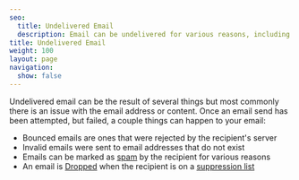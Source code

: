 ```yaml
---
seo:
  title: Undelivered Email
  description: Email can be undelivered for various reasons, including an issue with email address or content.
title: Undelivered Email
weight: 100
layout: page
navigation:
  show: false
---
```


Undelivered email can be the result of several things but most commonly there is an issue with the email address or content.
Once an email send has been attempted, but failed, a couple things can happen to your email:

* Bounced emails are ones that were rejected by the recipient's server
* Invalid emails were sent to email addresses that do not exist
* Emails can be marked as <a href="{{root_url}}/glossary/spam.html">spam</a> by the recipient for various reasons
* An email is <a href="{{root_url}}/glossary/drops.html">Dropped</a> when the recipient is on a <a href="{{root_url}}/help-support/analytics-and-reporting/subscription-tracking/index.html">suppression list</a>



